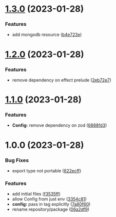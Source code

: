 # [1.3.0](https://github.com/tstelzer/effect-kitchensink/compare/1.2.0...1.3.0) (2023-01-28)


### Features

* add mongodb resource ([b4e723e](https://github.com/tstelzer/effect-kitchensink/commit/b4e723e919829136ac7d31651e38e46c1082ceff))

# [1.2.0](https://github.com/tstelzer/effect-kitchensink/compare/1.1.0...1.2.0) (2023-01-28)


### Features

* remove dependency on effect prelude ([2eb72e7](https://github.com/tstelzer/effect-kitchensink/commit/2eb72e753ac7c1dd4ab89db32b7a31a60caab146))

# [1.1.0](https://github.com/tstelzer/effect-kitchensink/compare/1.0.0...1.1.0) (2023-01-28)


### Features

* **Config:** remove dependency on zod ([6888fd3](https://github.com/tstelzer/effect-kitchensink/commit/6888fd382d8ef4ea1c817f4a70927f04c81ac045))

# 1.0.0 (2023-01-28)


### Bug Fixes

* export type not portable ([622ecff](https://github.com/tstelzer/effect-kitchensink/commit/622ecff1dd43c9750f05fe9b29e975974ce9d615))


### Features

* add initial files ([f3535ff](https://github.com/tstelzer/effect-kitchensink/commit/f3535ffe0fb6ce006d2a766ea4872e61b3f86844))
* allow Config from just env ([3354c81](https://github.com/tstelzer/effect-kitchensink/commit/3354c81d230924c15f12b812c3ed379c3034b828))
* **config:** pass in tag explicitly ([7a80f60](https://github.com/tstelzer/effect-kitchensink/commit/7a80f600d55cd78d743597271f7f439e5af701d5))
* rename repository/package ([06a2df9](https://github.com/tstelzer/effect-kitchensink/commit/06a2df9139a0e92f29578b340bd4934df08f6b00))
